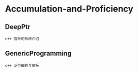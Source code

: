 # Accumulation-and-Proficiency

## DeepPtr
```
c++ 指针的系统介绍
```

## GenericProgramming
```
c++ 泛型编程与模板
```